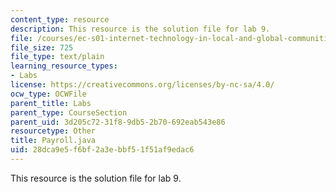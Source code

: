 ```yaml
---
content_type: resource
description: This resource is the solution file for lab 9.
file: /courses/ec-s01-internet-technology-in-local-and-global-communities-spring-2005-summer-2005/28dca9e5f6bf2a3ebbf51f51af9edac6_Payroll.java
file_size: 725
file_type: text/plain
learning_resource_types:
- Labs
license: https://creativecommons.org/licenses/by-nc-sa/4.0/
ocw_type: OCWFile
parent_title: Labs
parent_type: CourseSection
parent_uid: 3d205c72-31f8-9db5-2b70-692eab543e86
resourcetype: Other
title: Payroll.java
uid: 28dca9e5-f6bf-2a3e-bbf5-1f51af9edac6
---
```

This resource is the solution file for lab 9.